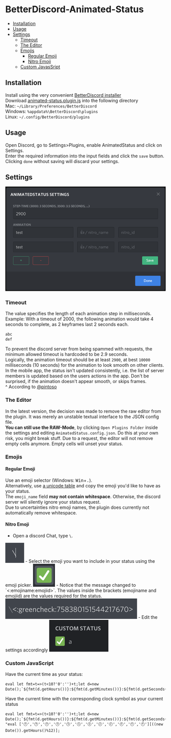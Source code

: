 # BetterDiscord-Animated-Status

* [Installation](#Installation)
* [Usage](#Usage)
* [Settings](#Settings)
	* [Timeout](#Timeout)
	* [The Editor](#The-Editor)
	* [Emojis](#Emojis)
		* [Regular Emoji](#Regular-Emoji)
		* [Nitro Emoji](#Nitro-Emoji)
	* [Custom JavasSript](#Custom-JavaScript)

## Installation
Install using the very convenient [BetterDiscord installer](https://github.com/BetterDiscord/Installer/releases/latest) \
Download [animated-status.plugin.js](/animated-status.plugin.js?raw=true) into the following directory \
Mac: `~/Library/Preferences/BetterDiscord`\
Windows: `%appdata%\BetterDiscord\plugins`\
Linux: `~/.config/BetterDiscord/plugins`

## Usage
Open Discord, go to Settings\>Plugins, enable AnimatedStatus and click on Settings.\
Enter the required information into the input fields and click the `save` button.
Clicking `done` without saving will discard your settings.

## Settings
<img src="Screenshots/Settings.png">

### Timeout
The value specifies the length of each animation step in milliseconds.
Example: With a timeout of 2000, the following animation would take 4 seconds to complete, as 2 keyframes last 2 seconds each.
```
abc
def
```
To prevent the discord server from being spammed with requests, the minimum allowed timeout is hardcoded to be 2.9 seconds. \
Logically, the animation timeout should be at least `2900`, at best `10000` milliseconds (10 seconds) for the animation to look smooth on other clients. \
In the mobile app, the status isn't updated consistently, i.e. the list of server members is updated based on the users actions in the app. Don't be surprised, if the animation doesn't appear smooth, or skips frames. \
^ According to [@pintoso](https://github.com/pintoso)

### The Editor
In the latest version, the decision was made to remove the raw editor from the plugin. It was merely an unstable textual interface to the JSON config file. \
**You can still use the RAW-Mode**, by clicking `Open Plugins Folder` inside the settings and editing `AnimatedStatus.config.json`. Do this at your own risk, you might break stuff.
Due to a request, the editor will not remove empty cells anymore. Empty cells will unset your status.

### Emojis
#### Regular Emoji
Use an emoji selector (Windows: <kbd>Win</kbd>+<kbd>.</kbd>). \
Alternatively, use [a unicode table](https://unicode.org/emoji/charts/full-emoji-list.html) and copy the emoji you'd like to have as your status. \
The `emoji_name` field **may not contain whitespace**. Otherwise, the discord server will silently ignore your status request. \
Due to uncertainties nitro emoji names, the plugin does currently not automatically remove whitespace.

#### Nitro Emoji
- Open a discord Chat, type `\`.
<img src="Screenshots/nitro0.png">
- Select the emoji you want to include in your status using the emoji picker.
<img src="Screenshots/nitro1.png">
- Notice that the message changed to `<:emojiname:emojiid>`. The values inside the brackets (emojiname and emojiid) are the values required for the status.
<img src="Screenshots/nitro2.png">
- Edit the settings accordingly
<img src="Screenshots/nitro3.png">

### Custom JavaScript
Have the current time as your status:
```
eval let fmt=t=>(t<10?'0':'')+t;let d=new Date();`${fmt(d.getHours())}:${fmt(d.getMinutes())}:${fmt(d.getSeconds())}`;
```
Have the current time with the corresponding clock symbol as your current status
```
eval let fmt=t=>(t<10?'0':'')+t;let d=new Date();`${fmt(d.getHours())}:${fmt(d.getMinutes())}:${fmt(d.getSeconds())}`;", "eval ['🕛','🕐','🕑','🕒','🕓','🕔','🕕','🕖','🕗','🕘','🕙','🕚'][((new Date()).getHours()%12)];
```

